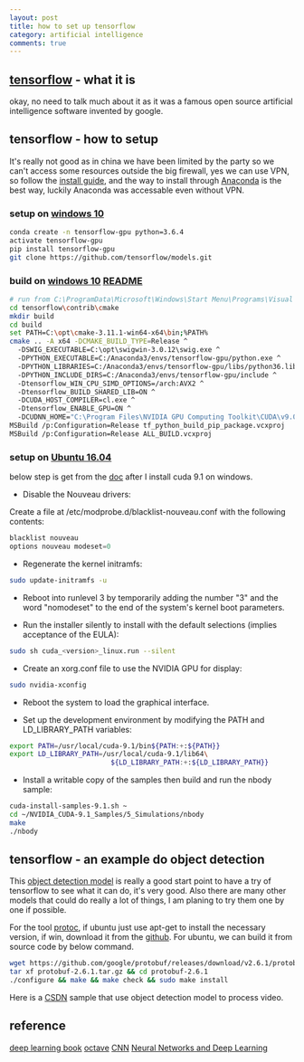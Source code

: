 ```yaml
---
layout: post
title: how to set up tensorflow
category: artificial intelligence
comments: true
---
```


## [tensorflow](https://github.com/tensorflow) - what it is

okay, no need to talk much about it as it was a famous open source artificial intelligence software invented by google.

## tensorflow - how to setup

It's really not good as in china we have been limited by the party so we can't access some resources outside the big firewall, yes we can use VPN, so follow the [install guide](http://wiki.jikexueyuan.com/project/tensorflow-zh/get_started/os_setup.html), and the way to install through [Anaconda](https://www.anaconda.com/) is the best way, luckily Anaconda was accessable even without VPN.

### setup on [windows 10](http://blog.nitishmutha.com/tensorflow/2017/01/22/TensorFlow-with-gpu-for-windows.html)

```sh
conda create -n tensorflow-gpu python=3.6.4
activate tensorflow-gpu
pip install tensorflow-gpu
git clone https://github.com/tensorflow/models.git
```

### build on [windows 10](https://medium.com/@vina.wt.chang/build-tensorflow-from-source-with-cmake-on-windows-c47ffb8e1bf7) [README](https://github.com/tensorflow/tensorflow/blob/master/tensorflow/contrib/cmake/README.md)

```sh
# run from C:\ProgramData\Microsoft\Windows\Start Menu\Programs\Visual Studio 2017\Visual Studio Tools\VC x86_64 cmd
cd tensorflow\contrib\cmake
mkdir build
cd build
set PATH=C:\opt\cmake-3.11.1-win64-x64\bin;%PATH%
cmake .. -A x64 -DCMAKE_BUILD_TYPE=Release ^
  -DSWIG_EXECUTABLE=C:\opt\swigwin-3.0.12\swig.exe ^
  -DPYTHON_EXECUTABLE=C:/Anaconda3/envs/tensorflow-gpu/python.exe ^
  -DPYTHON_LIBRARIES=C:/Anaconda3/envs/tensorflow-gpu/libs/python36.lib ^
  -DPYTHON_INCLUDE_DIRS=C:/Anaconda3/envs/tensorflow-gpu/include ^
  -Dtensorflow_WIN_CPU_SIMD_OPTIONS=/arch:AVX2 ^
  -Dtensorflow_BUILD_SHARED_LIB=ON ^
  -DCUDA_HOST_COMPILER=cl.exe ^
  -Dtensorflow_ENABLE_GPU=ON ^
  -DCUDNN_HOME="C:\Program Files\NVIDIA GPU Computing Toolkit\CUDA\v9.0"
MSBuild /p:Configuration=Release tf_python_build_pip_package.vcxproj
MSBuild /p:Configuration=Release ALL_BUILD.vcxproj
```

### setup on [Ubuntu 16.04](https://www.linkedin.com/pulse/installing-nvidia-cuda-80-ubuntu-1604-linux-gpu-new-victor)

below step is get from the [doc](file:///C:/Program%20Files/NVIDIA%20GPU%20Computing%20Toolkit/CUDA/v9.1/doc/html/cuda-quick-start-guide/index.html#ubuntu-x86_64) after I install cuda 9.1 on windows.

* Disable the Nouveau drivers:

Create a file at /etc/modprobe.d/blacklist-nouveau.conf with the following contents:

```c 
blacklist nouveau
options nouveau modeset=0
```

* Regenerate the kernel initramfs:

```sh
sudo update-initramfs -u
```

* Reboot into runlevel 3 by temporarily adding the number "3" and the word "nomodeset" to the end of the system's kernel boot parameters.

* Run the installer silently to install with the default selections (implies acceptance of the EULA):

```sh
sudo sh cuda_<version>_linux.run --silent
```

* Create an xorg.conf file to use the NVIDIA GPU for display:

```sh
sudo nvidia-xconfig
```

* Reboot the system to load the graphical interface.

* Set up the development environment by modifying the PATH and LD_LIBRARY_PATH variables:

```sh
export PATH=/usr/local/cuda-9.1/bin${PATH:+:${PATH}}
export LD_LIBRARY_PATH=/usr/local/cuda-9.1/lib64\
                         ${LD_LIBRARY_PATH:+:${LD_LIBRARY_PATH}}
```

* Install a writable copy of the samples then build and run the nbody sample:

```sh
cuda-install-samples-9.1.sh ~
cd ~/NVIDIA_CUDA-9.1_Samples/5_Simulations/nbody
make
./nbody
```

## tensorflow - an example do object detection

This [object detection model](https://github.com/tensorflow/models/tree/master/research/object_detection) is really a good start point to have a try of tensorflow to see what it can do, it's very good. Also there are many other models that could do really a lot of things, I am planing to try them one by one if possible.

For the tool [protoc](https://github.com/google/protobuf), if ubuntu just use apt-get to install the necessary version, if win, download it from the [github](https://github.com/google/protobuf/releases/tag/v2.6.1). For ubuntu, we can build it from source code by below command.

```sh
wget https://github.com/google/protobuf/releases/download/v2.6.1/protobuf-2.6.1.tar.gz
tar xf protobuf-2.6.1.tar.gz && cd protobuf-2.6.1
./configure && make && make check && sudo make install
```

Here is a [CSDN](http://m.blog.csdn.net/xiaoxiao123jun/article/details/76605928) sample that use object detection model to process video.

## reference

[deep learning book](http://www.deeplearningbook.org/)
[octave](https://www.gnu.org/software/octave/)
[CNN](https://www.cnblogs.com/alexcai/p/5506806.html)
[Neural Networks and Deep Learning](http://neuralnetworksanddeeplearning.com/)


